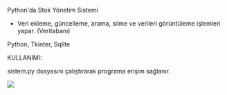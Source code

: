 Python'da Stok Yönetim Sistemi

+ Veri ekleme, güncelleme, arama, silme ve verileri görüntüleme işlemleri yapar. (Veritabanı)


Python, Tkinter, Sqlite

KULLANIMI:

sistem.py dosyasını çalıştırarak programa erişim sağlanır.

<img src="https://i.imgur.com/1yZdG3p.png"/>
